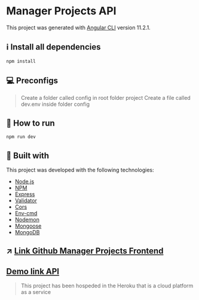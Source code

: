 # Manager Projects API

This project was generated with [Angular CLI](https://github.com/angular/angular-cli) version 11.2.1.


## :information_source: Install all dependencies

```bash
npm install
```
## :computer: Preconfigs
> Create a folder called config in root folder project
> Create a file called dev.env inside folder config

## :rocket: How to run

```bash
npm run dev
```

## :green_book: Built with

This project was developed with the following technologies:

-  [Node.js](https://github.com/nodesource/distributions/blob/master/README.md)
-  [NPM](https://www.npmjs.com/)
-  [Express](https://www.npmjs.com/package/express)
-  [Validator](https://www.npmjs.com/package/validator)
-  [Cors](https://www.npmjs.com/package/cors)
-  [Env-cmd](https://www.npmjs.com/package/env-cmd)
-  [Nodemon](https://www.npmjs.com/package/nodemon)
-  [Mongoose](https://mongoosejs.com/docs/)
-  [MongoDB](https://docs.mongodb.com/)

## ↗️ [Link Github Manager Projects Frontend](https://github.com/Leonaldt/manager-projects-front)

## [Demo link API](https://manager-projects-api.herokuapp.com)
> This project has been hospeded in the Heroku that is a cloud platform as a service
